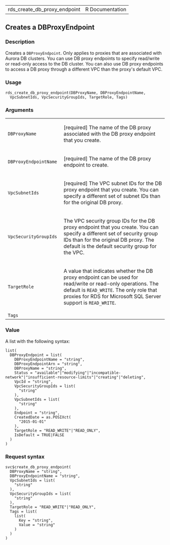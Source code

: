 <table style="width: 100%;">
<tbody>
<tr class="odd">
<td>rds_create_db_proxy_endpoint</td>
<td style="text-align: right;">R Documentation</td>
</tr>
</tbody>
</table>

## Creates a DBProxyEndpoint

### Description

Creates a `DBProxyEndpoint`. Only applies to proxies that are associated
with Aurora DB clusters. You can use DB proxy endpoints to specify
read/write or read-only access to the DB cluster. You can also use DB
proxy endpoints to access a DB proxy through a different VPC than the
proxy's default VPC.

### Usage

    rds_create_db_proxy_endpoint(DBProxyName, DBProxyEndpointName,
      VpcSubnetIds, VpcSecurityGroupIds, TargetRole, Tags)

### Arguments

<table>
<colgroup>
<col style="width: 35%" />
<col style="width: 65%" />
</colgroup>
<tbody>
<tr class="odd">
<td><code
id="rds_create_db_proxy_endpoint_:_DBProxyName">DBProxyName</code></td>
<td><p>[required] The name of the DB proxy associated with the DB proxy
endpoint that you create.</p></td>
</tr>
<tr class="even">
<td><code
id="rds_create_db_proxy_endpoint_:_DBProxyEndpointName">DBProxyEndpointName</code></td>
<td><p>[required] The name of the DB proxy endpoint to create.</p></td>
</tr>
<tr class="odd">
<td><code
id="rds_create_db_proxy_endpoint_:_VpcSubnetIds">VpcSubnetIds</code></td>
<td><p>[required] The VPC subnet IDs for the DB proxy endpoint that you
create. You can specify a different set of subnet IDs than for the
original DB proxy.</p></td>
</tr>
<tr class="even">
<td><code
id="rds_create_db_proxy_endpoint_:_VpcSecurityGroupIds">VpcSecurityGroupIds</code></td>
<td><p>The VPC security group IDs for the DB proxy endpoint that you
create. You can specify a different set of security group IDs than for
the original DB proxy. The default is the default security group for the
VPC.</p></td>
</tr>
<tr class="odd">
<td><code
id="rds_create_db_proxy_endpoint_:_TargetRole">TargetRole</code></td>
<td><p>A value that indicates whether the DB proxy endpoint can be used
for read/write or read-only operations. The default is
<code>READ_WRITE</code>. The only role that proxies for RDS for
Microsoft SQL Server support is <code>READ_WRITE</code>.</p></td>
</tr>
<tr class="even">
<td><code id="rds_create_db_proxy_endpoint_:_Tags">Tags</code></td>
<td></td>
</tr>
</tbody>
</table>

### Value

A list with the following syntax:

    list(
      DBProxyEndpoint = list(
        DBProxyEndpointName = "string",
        DBProxyEndpointArn = "string",
        DBProxyName = "string",
        Status = "available"|"modifying"|"incompatible-network"|"insufficient-resource-limits"|"creating"|"deleting",
        VpcId = "string",
        VpcSecurityGroupIds = list(
          "string"
        ),
        VpcSubnetIds = list(
          "string"
        ),
        Endpoint = "string",
        CreatedDate = as.POSIXct(
          "2015-01-01"
        ),
        TargetRole = "READ_WRITE"|"READ_ONLY",
        IsDefault = TRUE|FALSE
      )
    )

### Request syntax

    svc$create_db_proxy_endpoint(
      DBProxyName = "string",
      DBProxyEndpointName = "string",
      VpcSubnetIds = list(
        "string"
      ),
      VpcSecurityGroupIds = list(
        "string"
      ),
      TargetRole = "READ_WRITE"|"READ_ONLY",
      Tags = list(
        list(
          Key = "string",
          Value = "string"
        )
      )
    )
